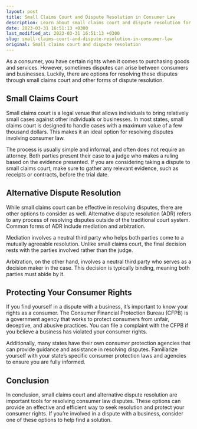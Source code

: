 ```yaml
---
layout: post
title: Small Claims Court and Dispute Resolution in Consumer Law
description: Learn about small claims court and dispute resolution for consumer law cases to protect your rights as a consumer.
date: 2023-03-31 16:51:13 +0300
last_modified_at: 2023-03-31 16:51:13 +0300
slug: small-claims-court-and-dispute-resolution-in-consumer-law
original: Small claims court and dispute resolution
---
```

As a consumer, you have certain rights when it comes to purchasing goods and services. However, sometimes disputes can arise between consumers and businesses. Luckily, there are options for resolving these disputes through small claims court and other forms of dispute resolution.

## Small Claims Court

Small claims court is a legal venue that allows individuals to bring relatively small cases against other individuals or businesses. In most states, small claims court is designed to handle cases with a maximum value of a few thousand dollars. This makes it an ideal option for resolving disputes involving consumer law. 

The process is usually simple and informal, and often does not require an attorney. Both parties present their case to a judge who makes a ruling based on the evidence presented. If you are considering taking a dispute to small claims court, make sure to gather any relevant evidence, such as receipts or contracts, before the trial date. 

## Alternative Dispute Resolution

While small claims court can be effective in resolving disputes, there are other options to consider as well. Alternative dispute resolution (ADR) refers to any process of resolving disputes outside of the traditional court system. Common forms of ADR include mediation and arbitration.

Mediation involves a neutral third party who helps both parties come to a mutually agreeable resolution. Unlike small claims court, the final decision rests with the parties involved rather than the judge. 

Arbitration, on the other hand, involves a neutral third party who serves as a decision maker in the case. This decision is typically binding, meaning both parties must abide by it.

## Protecting Your Consumer Rights

If you find yourself in a dispute with a business, it’s important to know your rights as a consumer. The Consumer Financial Protection Bureau (CFPB) is a government agency that works to protect consumers from unfair, deceptive, and abusive practices. You can file a complaint with the CFPB if you believe a business has violated your consumer rights.

Additionally, many states have their own consumer protection agencies that can provide guidance and assistance in resolving disputes. Familiarize yourself with your state’s specific consumer protection laws and agencies to ensure you are fully informed.

## Conclusion

In conclusion, small claims court and alternative dispute resolution are important tools for resolving consumer law disputes. These options can provide an effective and efficient way to seek resolution and protect your consumer rights. If you’re involved in a dispute with a business, consider one of these options to help find a solution.